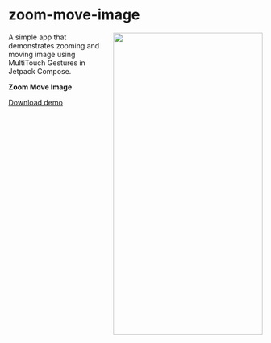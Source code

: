 # zoom-move-image

<img align="right" width="296" height="600"  src="https://github.com/raheemadamboev/zoom-image-move/blob/master/banner.gif" />

A simple app that demonstrates zooming and moving image using MultiTouch Gestures in Jetpack Compose.

**Zoom Move Image**

<a href="https://github.com/raheemadamboev/zoom-image-move/blob/master/app-debug.apk">Download demo</a>
